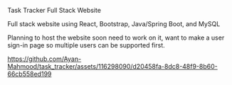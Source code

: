 Task Tracker Full Stack Website

Full stack website using React, Bootstrap, Java/Spring Boot, and MySQL

Planning to host the website soon need to work on it, 
want to make a user sign-in page so multiple users can be supported first.




https://github.com/Ayan-Mahmood/task_tracker/assets/116298090/d20458fa-8dc8-48f9-8b60-66cb558ed199

